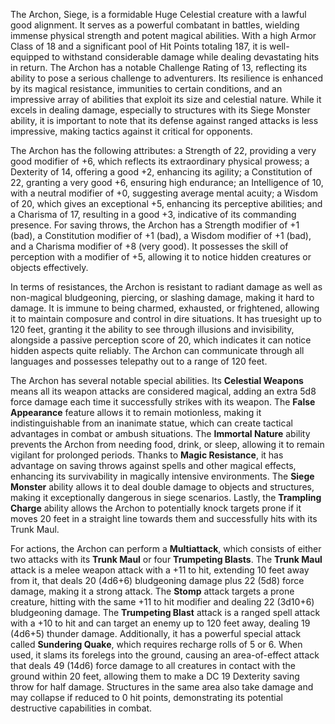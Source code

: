 The Archon, Siege, is a formidable Huge Celestial creature with a lawful good alignment. It serves as a powerful combatant in battles, wielding immense physical strength and potent magical abilities. With a high Armor Class of 18 and a significant pool of Hit Points totaling 187, it is well-equipped to withstand considerable damage while dealing devastating hits in return. The Archon has a notable Challenge Rating of 13, reflecting its ability to pose a serious challenge to adventurers. Its resilience is enhanced by its magical resistance, immunities to certain conditions, and an impressive array of abilities that exploit its size and celestial nature. While it excels in dealing damage, especially to structures with its Siege Monster ability, it is important to note that its defense against ranged attacks is less impressive, making tactics against it critical for opponents.

The Archon has the following attributes: a Strength of 22, providing a very good modifier of +6, which reflects its extraordinary physical prowess; a Dexterity of 14, offering a good +2, enhancing its agility; a Constitution of 22, granting a very good +6, ensuring high endurance; an Intelligence of 10, with a neutral modifier of +0, suggesting average mental acuity; a Wisdom of 20, which gives an exceptional +5, enhancing its perceptive abilities; and a Charisma of 17, resulting in a good +3, indicative of its commanding presence. For saving throws, the Archon has a Strength modifier of +1 (bad), a Constitution modifier of +1 (bad), a Wisdom modifier of +1 (bad), and a Charisma modifier of +8 (very good). It possesses the skill of perception with a modifier of +5, allowing it to notice hidden creatures or objects effectively.

In terms of resistances, the Archon is resistant to radiant damage as well as non-magical bludgeoning, piercing, or slashing damage, making it hard to damage. It is immune to being charmed, exhausted, or frightened, allowing it to maintain composure and control in dire situations. It has truesight up to 120 feet, granting it the ability to see through illusions and invisibility, alongside a passive perception score of 20, which indicates it can notice hidden aspects quite reliably. The Archon can communicate through all languages and possesses telepathy out to a range of 120 feet.

The Archon has several notable special abilities. Its **Celestial Weapons** means all its weapon attacks are considered magical, adding an extra 5d8 force damage each time it successfully strikes with its weapon. The **False Appearance** feature allows it to remain motionless, making it indistinguishable from an inanimate statue, which can create tactical advantages in combat or ambush situations. The **Immortal Nature** ability prevents the Archon from needing food, drink, or sleep, allowing it to remain vigilant for prolonged periods. Thanks to **Magic Resistance**, it has advantage on saving throws against spells and other magical effects, enhancing its survivability in magically intensive environments. The **Siege Monster** ability allows it to deal double damage to objects and structures, making it exceptionally dangerous in siege scenarios. Lastly, the **Trampling Charge** ability allows the Archon to potentially knock targets prone if it moves 20 feet in a straight line towards them and successfully hits with its Trunk Maul.

For actions, the Archon can perform a **Multiattack**, which consists of either two attacks with its **Trunk Maul** or four **Trumpeting Blasts**. The **Trunk Maul** attack is a melee weapon attack with a +11 to hit, extending 10 feet away from it, that deals 20 (4d6+6) bludgeoning damage plus 22 (5d8) force damage, making it a strong attack. The **Stomp** attack targets a prone creature, hitting with the same +11 to hit modifier and dealing 22 (3d10+6) bludgeoning damage. The **Trumpeting Blast** attack is a ranged spell attack with a +10 to hit and can target an enemy up to 120 feet away, dealing 19 (4d6+5) thunder damage. Additionally, it has a powerful special attack called **Sundering Quake**, which requires recharge rolls of 5 or 6. When used, it slams its forelegs into the ground, causing an area-of-effect attack that deals 49 (14d6) force damage to all creatures in contact with the ground within 20 feet, allowing them to make a DC 19 Dexterity saving throw for half damage. Structures in the same area also take damage and may collapse if reduced to 0 hit points, demonstrating its potential destructive capabilities in combat.